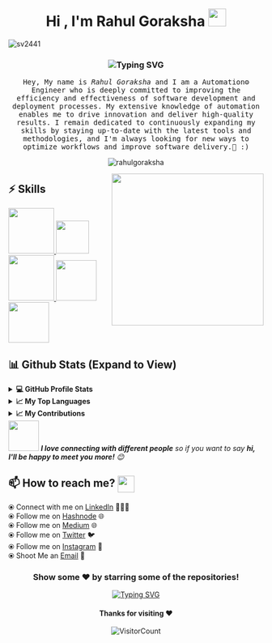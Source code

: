 <h1 align="center">Hi , I'm Rahul Goraksha <img src="https://media.giphy.com/media/hvRJCLFzcasrR4ia7z/giphy.gif" width="35"></h1>

<p align="left"> <img src="https://komarev.com/ghpvc/?username=rahulgoraksha&label=Profile%20views&color=0e75b6&style=flat" alt="sv2441" /> </p>

<h3 align="center" <a href="https://git.io/typing-svg"><img src="https://readme-typing-svg.demolab.com?font=monoscope&weight=500&size=30&duration=3000&pause=800&center=true&vCenter=true&width=435&lines=Hi+there%2C+I'm+Rahul G+;I+hope+you're+doing+well;Enjoy+your+time+%3A)" alt="Typing SVG" /></a></h3>
 
<p align="center" >
  <samp>
    Hey, My name is <em>Rahul Goraksha</em> and I am a Automation⚙️ Engineer who is deeply committed to improving the efficiency and effectiveness of software development and deployment processes. My extensive knowledge of automation enables me to drive innovation and deliver high-quality results. I remain dedicated to continuously expanding my skills by staying up-to-date with the latest tools and methodologies, and I'm always looking for new ways to optimize workflows and improve software delivery.🤖 :)
  </samp>
  <br/>
</p>

<p align="center"><img align="center" src="https://github-readme-streak-stats.herokuapp.com/?user=rahulgoraksha&theme=algolia" alt="rahulgoraksha" /></p>


<img align='right' src="https://media.giphy.com/media/jRf5fsn8G6YaogAWxn/giphy.gif" width="300">

## :zap: Skills

   <a href="https://www.linux.org/" target="_blanfalse" />
    <img src="https://www.vectorlogo.zone/logos/linux/linux-icon.svg"  height="90" />
  </a>
  <a href="https://docs.gitlab.com/ee/ci/" target="_blank" >
    <img src="https://raw.githubusercontent.com/itsksaurabh/itsksaurabh/master/assets/cicd.gif"  height="65" />
  </a>
   <a href="https://www.jenkins.io/" target="_blank" >
   <img src="https://raw.githubusercontent.com/DARK-art108/ItsRitesh/master/assets/ll.png" height="90" />
  </a>
  <a href="https://code.visualstudio.com/" target="_blank" >
    <img src="https://i.giphy.com/media/IdyAQJVN2kVPNUrojM/200.webp"  height="80" /> 
  </a>
  <a href="https://www.selenium.dev/" target="_blank" >
    <img src="https://upload.wikimedia.org/wikipedia/commons/d/d5/Selenium_Logo.png"  height="80" /> 
  </a>
  
  ## 📊 Github Stats (Expand to View) 
  
 <details>
  <summary><b>💻 GitHub Profile Stats</b></summary>
   
<p>&nbsp;<img align="center" src="http://github-profile-summary-cards.vercel.app/api/cards/stats?username=rahulgoraksha&theme=2077" alt="rahulgoraksha" /></p>

</details>

  <details>
  <summary><b>📈 My Top Languages</b></summary>

<p><img align="left" src="http://github-profile-summary-cards.vercel.app/api/cards/repos-per-language?username=rahulgoraksha&theme=aura" alt="rahulgoraksha" 
  <p><img align="center" src="http://github-profile-summary-cards.vercel.app/api/cards/most-commit-language?username=rahulgoraksha&theme=aura" alt="rahulgoraksha" /></p>
</details> 

  </details>
    <details>
  <summary><b>📈 My Contributions</b></summary>
   
<p>&nbsp;<img align="center" src="http://github-profile-summary-cards.vercel.app/api/cards/profile-details?username=rahulgoraksha&theme=great_gatsby" alt="rahulgoraksha" /></p>
</details>   
<img src="https://media.giphy.com/media/LnQjpWaON8nhr21vNW/giphy.gif" width="60"> <em><b>I love connecting with different people</b> so if you want to say <b>hi, I'll be happy to meet you more!</b> 😊</em>
   
## 📫 How to reach me? <img align="center" src="https://github.com/RishikeshOps/my_readme.md/blob/363fac5a1173a4727253e8e4a54104b604e5875b/Handshake.gif" height="33px" /></h3> 

  ⦿ Connect with me on [LinkedIn](https://www.linkedin.com/in/rahulgoraksha/) 👨🏻‍💻 <br>
  ⦿ Follow me on [Hashnode](https://hashnode.com/@rahulgoraksha) 🌐 <br>
  ⦿ Follow me on [Medium](https://medium.com/@rahul_goraksha) 🌐 <br>
  ⦿ Follow me on [Twitter](https://twitter.com/RahulGoraksha) 🐦 <br>
  ⦿ Follow me on [Instagram](https://www.instagram.com/rahulgoraksha_001/) 📸<br>
  ⦿ Shoot Me an [Email](mailto:rahulgoraksha@gmail.com) 💌 <br>

<div align="center">

### Show some ❤️ by starring some of the repositories!
<p align="center"><a href="https://git.io/typing-svg"><img src="https://readme-typing-svg.demolab.com?font=monoscope&weight=500&size=30&duration=3000&pause=800&color=60F74D&background=5A56FF00&center=true&vCenter=true&width=435&lines=Thanks%2C+You're+Awesome+%3A)" alt="Typing SVG" /></a></p>

#### Thanks for visiting :heart:
![VisitorCount](https://profile-counter.glitch.me/rahulgoraksha/count.svg)

